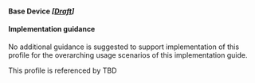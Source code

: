 #### Base Device *[[Draft](http://hl7.org/fhir/stu3/valueset-publication-status.html)]*

#### Implementation guidance
No additional guidance is suggested to support implementation of this profile for the overarching usage scenarios of this implementation guide.

This profile is referenced by TBD